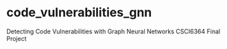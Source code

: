 # code_vulnerabilities_gnn
Detecting Code Vulnerabilities with Graph Neural Networks CSCI6364 Final Project
